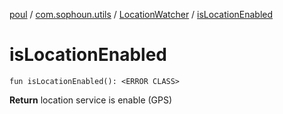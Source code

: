 [poul](../../index.md) / [com.sophoun.utils](../index.md) / [LocationWatcher](index.md) / [isLocationEnabled](./is-location-enabled.md)

# isLocationEnabled

`fun isLocationEnabled(): <ERROR CLASS>`

**Return**
location service is enable (GPS)

